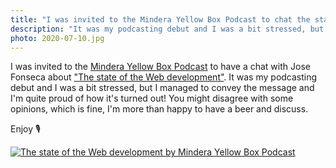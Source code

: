 ```yaml
---
title: "I was invited to the Mindera Yellow Box Podcast to chat the state of the Web development"
description: "It was my podcasting debut and I was a bit stressed, but I managed to convey the message and I'm quite proud of how it's turned out! You might disagree with some opinions, which is fine, I'm more than happy to have a beer and discuss."
photo: 2020-07-10.jpg
---
```


I was invited to the [Mindera Yellow Box Podcast](https://podcasts.apple.com/gb/podcast/mindera-yellow-box/id1515227462) to have a chat with Jose Fonseca about ["The state of the Web development"](https://podcasts.apple.com/gb/podcast/mindera-yellow-box/id1515227462?i=1000483984483). It was my podcasting debut and I was a bit stressed, but I managed to convey the message and I'm quite proud of how it's turned out! You might disagree with some opinions, which is fine, I'm more than happy to have a beer and discuss. 

Enjoy 🎙

[![The state of the Web development by Mindera Yellow Box Podcast](/photos/2020-07-10-1.jpg)](https://podcasts.apple.com/gb/podcast/mindera-yellow-box/id1515227462?i=1000483984483)
